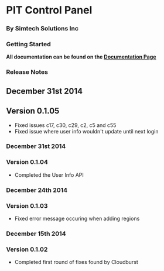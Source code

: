 PIT Control Panel
================

### By Simtech Solutions Inc ###

### Getting Started ###

**All documentation can be found on the [Documentation Page](simtechsolutions.github.io/pit_controlpanel/docs)**


### Release Notes ###

## December 31st 2014 ##

## Version 0.1.05 ##

- Fixed issues c17, c30, c29, c2, c5 and c55
- Fixed issue where user info wouldn't update until next login

### December 31st 2014 ###

### Version 0.1.04 ###

- Completed the User Info API

### December 24th 2014 ###

### Version 0.1.03 ###

- Fixed error message occuring when adding regions

### December 15th 2014 ###

### Version 0.1.02 ###

- Completed first round of fixes found by Cloudburst
